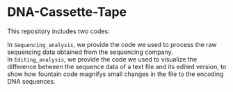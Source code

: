 # DNA-Cassette-Tape

This repository includes two codes:    

In `Sequencing_analysis`, we provide the code we used to process the raw sequencing data obtained from the sequencing company.  
In `Editing_analysis`, we provide the code we used to visualize the difference between the sequence data of a text file and its edited version, to show how fountain code magnifys small changes in the file to the encoding DNA sequences.  
